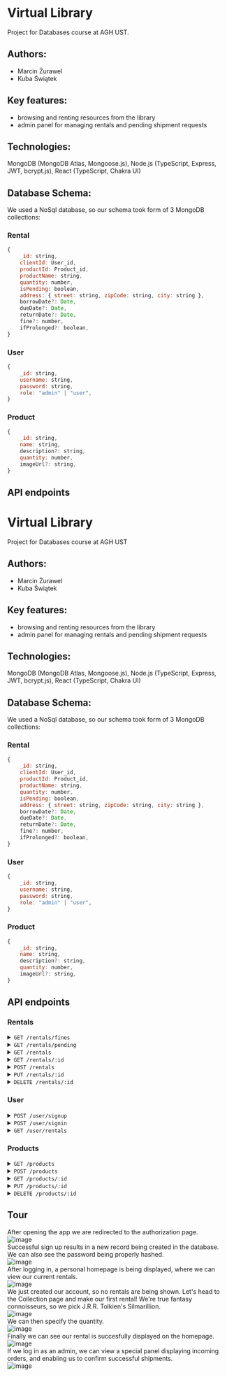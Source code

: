 # Virtual Library
Project for Databases course at AGH UST.

## Authors:
- Marcin Żurawel
- Kuba Świątek

## Key features:
- browsing and renting resources from the library
- admin panel for managing rentals and pending shipment requests

## Technologies:
MongoDB (MongoDB Atlas, Mongoose.js), Node.js (TypeScript, Express, JWT, bcrypt.js), React (TypeScript, Chakra UI)

## Database Schema:
We used a NoSql database, so our schema took form of 3 MongoDB collections:
### Rental
```js
{
    _id: string,
    clientId: User_id,
    productId: Product_id,
    productName: string,
    quantity: number,
    isPending: boolean,
    address: { street: string, zipCode: string, city: string },
    borrowDate?: Date,
    dueDate?: Date,
    returnDate?: Date,
    fine?: number,
    ifProlonged?: boolean,
}
```
### User
```js
{
    _id: string,
    username: string,
    password: string,
    role: "admin" | "user",
}
```
### Product
```js
{
    _id: string,
    name: string,
    description?: string,
    quantity: number,
    imageUrl?: string,
}
```
## API endpoints

# Virtual Library
Project for Databases course at AGH UST

## Authors:
- Marcin Żurawel
- Kuba Świątek

## Key features:
- browsing and renting resources from the library
- admin panel for managing rentals and pending shipment requests

## Technologies:
MongoDB (MongoDB Atlas, Mongoose.js), Node.js (TypeScript, Express, JWT, bcrypt.js), React (TypeScript, Chakra UI)

## Database Schema:
We used a NoSql database, so our schema took form of 3 MongoDB collections:
### Rental
```js
{
    _id: string,
    clientId: User_id,
    productId: Product_id,
    productName: string,
    quantity: number,
    isPending: boolean,
    address: { street: string, zipCode: string, city: string },
    borrowDate?: Date,
    dueDate?: Date,
    returnDate?: Date,
    fine?: number,
    ifProlonged?: boolean,
}
```
### User
```js
{
    _id: string,
    username: string,
    password: string,
    role: "admin" | "user",
}
```
### Product
```js
{
    _id: string,
    name: string,
    description?: string,
    quantity: number,
    imageUrl?: string,
}
```
## API endpoints

### Rentals

<details>
 <summary><code>GET /rentals/fines</code></summary>

#### Get fines information.

##### Parameters

None

##### Privilages

- Admin

##### Responses

| HTTP Status  | Content-Type        | Response Body          |
|--------------|---------------------|------------------------|
| 200          | `application/json`  | Array of fine objects  |
| 401          | `application/json`  | `{ "message": "Unauthorized!" }` |
| 403          | `application/json`  | `{ "message": "No token provided!" }` |
| 403          | `application/json`  | `{ "message": "Unauthorized: no admin privileges" }` |

</details>

<details>
 <summary><code>GET /rentals/pending</code></summary>

#### Retrieve pending rentals.

##### Parameters

None

##### Privilages

- Admin

##### Responses

| HTTP Status  | Content-Type        | Response Body          |
|--------------|---------------------|------------------------|
| 200          | `application/json`  | Array of rental objects |
| 401          | `application/json`  | `{ "message": "Unauthorized!" }` |
| 403          | `application/json`  | `{ "message": "No token provided!" }` |
| 403          | `application/json`  | `{ "message": "Unauthorized: no admin privileges" }` |

</details>


<details>
 <summary><code>GET /rentals</code></summary>

#### Retrieve all rentals.

##### Parameters

None

##### Privilages

- User

##### Responses

| HTTP Status  | Content-Type        | Response Body          |
|--------------|---------------------|------------------------|
| 200          | `application/json`  | Array of rental objects |
| 403          | `application/json`  | `{ "message": "No token provided!" }` |
| 401          | `application/json`  | `{ "message": "Unauthorized!" }` |
| 404          | `application/json`  | `{ "error": "Rental not found." }` |

</details>

<details>
 <summary><code>GET /rentals/:id</code></summary>

#### Retrieve a rental by ID.

##### Parameters

| Name  | Type      | Description            |
|-------|-----------|------------------------|
| `id`  | String    | ID of the rental       |

##### Privilages

- User

##### Responses

| HTTP Status  | Content-Type        | Response Body          |
|--------------|---------------------|------------------------|
| 200          | `application/json`  | Rental object          |
| 403          | `application/json`  | `{ "message": "No token provided!" }` |
| 401          | `application/json`  | `{ "message": "Unauthorized!" }` |
| 404          | `application/json`  | `{ "error": "Rental not found." }` |

</details>

<details>
 <summary><code>POST /rentals</code></summary>

#### Add a new rental.

##### Parameters

| Name           | Type      | Description           |
|----------------|-----------|-----------------------|
| `userId`       | String    | ID of the user renting |
| `productId`    | String    | ID of the product being rented |
| `rentalDate`   | String    | Date of rental         |
| `returnDate`   | String    | Date of return         |

##### Privilages

- User

##### Responses

| HTTP Status  | Content-Type        | Response Body          |
|--------------|---------------------|------------------------|
| 201          | `application/json`  | Created rental object  |
| 403          | `application/json`  | `{ "message": "No token provided!" }` |
| 401          | `application/json`  | `{ "message": "Unauthorized!" }` |
| 400          | `application/json`  | `{ "error": "Insufficient quantity available for the product." }` |
| 404          | `application/json`  | `{ "error": "Product not found." }` |

</details>

<details>
 <summary><code>PUT /rentals/:id</code></summary>

#### Update a rental by ID.

##### Parameters

| Name           | Type      | Description           |
|----------------|-----------|-----------------------|
| `id`           | String    | ID of the rental      |
| `userId`       | String    | Updated ID of the user renting |
| `productId`    | String    | Updated ID of the product being rented |
| `rentalDate`   | String    | Updated date of rental |
| `returnDate`   | String    | Updated date of return |

##### Privilages

- User

##### Responses

| HTTP Status  | Content-Type        | Response Body          |
|--------------|---------------------|------------------------|
| 200          | `application/json`  | Updated rental object  |
| 403          | `application/json`  | `{ "message": "No token provided!" }` |
| 401          | `application/json`  | `{ "message": "Unauthorized!" }` |
| 404          | `application/json`  | `{ "error": "Rental not found." }` |

</details>

<details>
 <summary><code>DELETE /rentals/:id</code></summary>

#### Delete a rental by ID.

##### Parameters

| Name  | Type      | Description            |
|-------|-----------|------------------------|
| `id`  | String    | ID of the rental       |

##### Privilages

- User

##### Responses

| HTTP Status  | Content-Type        | Response Body          |
|--------------|---------------------|------------------------|
| 200          | `application/json`  | Success message        |
| 403          | `application/json`  | `{ "message": "No token provided!" }` |
| 401          | `application/json`  | `{ "message": "Unauthorized!" }` |
| 404          | `application/json`  | `{ "error": "Rental not found." }` |

</details>

### User

<details>
 <summary><code>POST /user/signup</code></summary>

#### User Registration

##### Parameters

| Name      | Type      | Description          |
|-----------|-----------|----------------------|
| `username`| String    | User's username     |
| `password`| String    | User's password     |

##### Privilages

- User

##### Responses

| HTTP Status  | Content-Type        | Response Body          |
|--------------|---------------------|------------------------|
| 200          | `application/json`  | Object of the registered user |

</details>

<details>
 <summary><code>POST /user/signin</code></summary>

#### User Login

##### Parameters

| Name      | Type      | Description          |
|-----------|-----------|----------------------|
| `username`| String    | User's username     |
| `password`| String    | User's password     |

##### Privilages

- User

##### Responses

| HTTP Status  | Content-Type        | Response Body          |
|--------------|---------------------|------------------------|
| 200          | `application/json`  | Object of the logged-in user |

</details>

<details>
 <summary><code>GET /user/rentals</code></summary>

#### Get User Rentals

##### Parameters

None

##### Privilages

- User

##### Responses

| HTTP Status  | Content-Type        | Response Body          |
|--------------|---------------------|------------------------|
| 200          | `application/json`  | Array of user's rental objects |
| 403          | `application/json`  | `{ "message": "No token provided!" }` |
| 401          | `application/json`  | `{ "message": "Unauthorized!" }` |

</details>

### Products

<details>
 <summary><code>GET /products</code></summary>

#### Retrieve all products.

##### Parameters

None

##### Privilages

- User

##### Responses

| HTTP Status  | Content-Type        | Response Body          |
|--------------|---------------------|------------------------|
| 200          | `application/json`  | Array of product objects |
| 404          | `application/json`  | `{ "error": "Product not found." }` |

</details>

<details>
 <summary><code>POST /products</code></summary>

#### Add a new product.

##### Parameters

| Name           | Type      | Description           |
|----------------|-----------|-----------------------|
| `name`         | String    | Name of the product   |
| `description`  | String    | Description of the product |
| `quantity`     | Number    | Quantity of the product |
| `imageUrl`     | String    | URL of the product image |

##### Privilages

- Admin

##### Responses

| HTTP Status  | Content-Type        | Response Body          |
|--------------|---------------------|------------------------|
| 201          | `application/json`  | Created product object |
| 403          | `application/json`  | `{ "message": "No token provided!" }` |
| 401          | `application/json`  | `{ "message": "Unauthorized!" }` |
| 404          | `application/json`  | `{ "error": "Product not found." }` |

</details>

<details>
 <summary><code>GET /products/:id</code></summary>

#### Retrieve a product by ID.

##### Parameters

| Name  | Type      | Description            |
|-------|-----------|------------------------|
| `id`  | String    | ID of the product      |

##### Privilages

- User

##### Responses

| HTTP Status  | Content-Type        | Response Body          |
|--------------|---------------------|------------------------|
| 200          | `application/json`  | Product object         |
| 403          | `application/json`  | `{ "message": "No token provided!" }` |
| 401          | `application/json`  | `{ "message": "Unauthorized!" }` |
| 404          | `application/json`  | `{ "error": "Product not found." }` |

</details>

<details>
 <summary><code>PUT /products/:id</code></summary>

#### Update a product by ID.

##### Parameters

| Name           | Type      | Description           |
|----------------|-----------|-----------------------|
| `id`           | String    | ID of the product     |
| `name`         | String    | Updated name of the product |
| `description`  | String    | Updated description of the product |
| `quantity`     | Number    | Updated quantity of the product |
| `imageUrl`     | String    | Updated URL of the product image |

##### Privilages

- Admin

##### Responses

| HTTP Status  | Content-Type        | Response Body          |
|--------------|---------------------|------------------------|
| 200          | `application/json`  | Updated product object |
| 403          | `application/json`  | `{ "message": "No token provided!" }` |
| 401          | `application/json`  | `{ "message": "Unauthorized!" }` |
| 404          | `application/json`  | `{ "error": "Product not found." }` |

</details>

<details>
 <summary><code>DELETE /products/:id</code></summary>

#### Delete a product by ID.

##### Parameters

| Name  | Type      | Description            |
|-------|-----------|------------------------|
| `id`  | String    | ID of the product      |

##### Privilages

- Admin

##### Responses

| HTTP Status  | Content-Type        | Response Body          |
|--------------|---------------------|------------------------|
| 200          | `application/json`  | Success message        |
| 403          | `application/json`  | `{ "message": "No token provided!" }` |
| 401          | `application/json`  | `{ "message": "Unauthorized!" }` |
| 404          | `application/json`  | `{ "error": "Product not found." }` |

</details>


## Tour
After opening the app we are redirected to the authorization page.\
![image](https://github.com/mrcxmrj/rental/assets/22504559/5772d0e9-c1fb-441b-b467-5565ecb0d621)\
Successful sign up results in a new record being created in the database. We can also see the password being properly hashed.\
![image](https://github.com/mrcxmrj/rental/assets/22504559/999421bd-c0db-4ce9-a4e0-07c5ed920c99)\
After logging in, a personal homepage is being displayed, where we can view our current rentals.\
![image](https://github.com/mrcxmrj/rental/assets/22504559/0380dd72-aac2-4f62-95d8-e44f781d3f57)\
We just created our account, so no rentals are being shown. Let's head to the Collection page and make our first rental! We're true fantasy connoisseurs, so we pick J.R.R. Tolkien's Silmarillion.\
![image](https://github.com/mrcxmrj/rental/assets/22504559/9d2d95a5-b40f-45a9-ae76-2e758bf81195)\
We can then specify the quantity.\
![image](https://github.com/mrcxmrj/rental/assets/22504559/7bb173e6-ccef-4053-9cd0-3186d34ddd37)\
Finally we can see our rental is succesfully displayed on the homepage.\
![image](https://github.com/mrcxmrj/rental/assets/22504559/b6936ccf-29f4-46e2-bf67-81e387120e5e)\
If we log in as an admin, we can view a special panel displaying incoming orders, and enabling us to confirm successful shipments.\
![image](https://github.com/mrcxmrj/rental/assets/22504559/d42a92d2-dedb-4ac7-8fc5-9ee71b0bf7ad)
